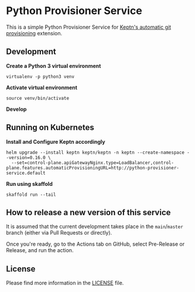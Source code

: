 # Python Provisioner Service

This is a simple Python Provisioner Service for [Keptn's automatic git provisioning](https://keptn.sh/docs/0.16.x/api/git_provisioning/) extension.

## Development

**Create a Python 3 virtual environment**
```console
virtualenv -p python3 venv
```

**Activate virtual environment**
```console
source venv/bin/activate
```

**Develop**

## Running on Kubernetes

**Install and Configure Keptn accordingly**
```console
helm upgrade --install keptn keptn/keptn -n keptn --create-namespace --version=0.16.0 \ 
  --set=control-plane.apiGatewayNginx.type=LoadBalancer,control-plane.features.automaticProvisioningURL=http://python-provisioner-service.default
```

**Run using skaffold**
```console
skaffold run --tail
``` 

## How to release a new version of this service

It is assumed that the current development takes place in the `main`/`master` branch (either via Pull Requests or directly).

Once you're ready, go to the Actions tab on GitHub, select Pre-Release or Release, and run the action.


## License

Please find more information in the [LICENSE](LICENSE) file.

